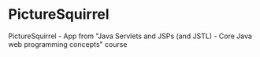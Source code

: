 PictureSquirrel
===============

PictureSquirrel - App from "Java Servlets and JSPs (and JSTL) - Core Java web programming concepts" course
